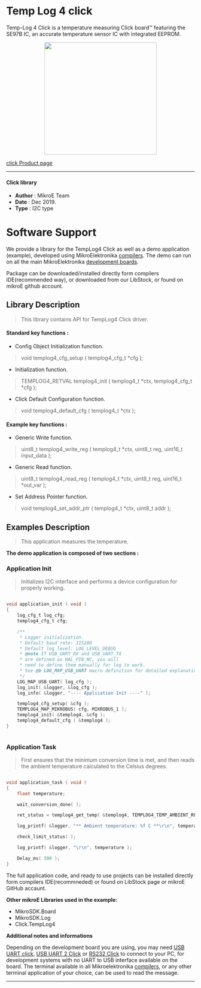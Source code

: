 
# Temp Log 4 click

Temp-Log 4 Click is a temperature measuring Click board™ featuring the SE97B IC, an accurate temperature sensor IC with integrated EEPROM.

<p align="center">
  <img src="https://download.mikroe.com/images/click_for_ide/templog4_click.png" height=300px>
</p>

[click Product page](https://www.mikroe.com/temp-log-4-click)

---


#### Click library 

- **Author**        : MikroE Team
- **Date**          : Dec 2019.
- **Type**          : I2C type


# Software Support

We provide a library for the TempLog4 Click 
as well as a demo application (example), developed using MikroElektronika 
[compilers](https://shop.mikroe.com/compilers). 
The demo can run on all the main MikroElektronika [development boards](https://shop.mikroe.com/development-boards).

Package can be downloaded/installed directly form compilers IDE(recommended way), or downloaded from our LibStock, or found on mikroE github account. 

## Library Description

> This library contains API for TempLog4 Click driver.

#### Standard key functions :

- Config Object Initialization function.
> void templog4_cfg_setup ( templog4_cfg_t *cfg ); 
 
- Initialization function.
> TEMPLOG4_RETVAL templog4_init ( templog4_t *ctx, templog4_cfg_t *cfg );

- Click Default Configuration function.
> void templog4_default_cfg ( templog4_t *ctx );


#### Example key functions :

- Generic Write function.
> uint8_t templog4_write_reg ( templog4_t *ctx, uint8_t reg, uint16_t input_data );
 
- Generic Read function.
> uint8_t templog4_read_reg ( templog4_t *ctx, uint8_t reg, uint16_t *out_var );

- Set Address Pointer function.
> void templog4_set_addr_ptr ( templog4_t *ctx, uint8_t addr );

## Examples Description

> This application measures the temperature.

**The demo application is composed of two sections :**

### Application Init 

> Initializes I2C interface and performs a device configuration    for properly working. 

```c

void application_init ( void )
{
    log_cfg_t log_cfg;
    templog4_cfg_t cfg;

    /** 
     * Logger initialization.
     * Default baud rate: 115200
     * Default log level: LOG_LEVEL_DEBUG
     * @note If USB_UART_RX and USB_UART_TX 
     * are defined as HAL_PIN_NC, you will 
     * need to define them manually for log to work. 
     * See @b LOG_MAP_USB_UART macro definition for detailed explanation.
     */
    LOG_MAP_USB_UART( log_cfg );
    log_init( &logger, &log_cfg );
    log_info( &logger, "---- Application Init ----" );

    templog4_cfg_setup( &cfg );
    TEMPLOG4_MAP_MIKROBUS( cfg, MIKROBUS_1 );
    templog4_init( &templog4, &cfg );
    templog4_default_cfg ( &templog4 );
}
  
```

### Application Task

> First ensures that the minimum conversion time is met, and then reads the ambient temperature calculated to the Celsius degrees.

```c

void application_task ( void )
{
    float temperature;

    wait_conversion_done( );

    ret_status = templog4_get_temp( &templog4, TEMPLOG4_TEMP_AMBIENT_REG, &temperature );

    log_printf( &logger, "** Ambient temperature: %f C **\r\n", temperature );

    check_limit_status( );

    log_printf( &logger, "\r\n", temperature );

    Delay_ms( 300 );
}  

```

The full application code, and ready to use projects can be  installed directly form compilers IDE(recommneded) or found on LibStock page or mikroE GitHub accaunt.

**Other mikroE Libraries used in the example:** 

- MikroSDK.Board
- MikroSDK.Log
- Click.TempLog4

**Additional notes and informations**

Depending on the development board you are using, you may need 
[USB UART click](https://shop.mikroe.com/usb-uart-click), 
[USB UART 2 Click](https://shop.mikroe.com/usb-uart-2-click) or 
[RS232 Click](https://shop.mikroe.com/rs232-click) to connect to your PC, for 
development systems with no UART to USB interface available on the board. The 
terminal available in all Mikroelektronika 
[compilers](https://shop.mikroe.com/compilers), or any other terminal application 
of your choice, can be used to read the message.



---
